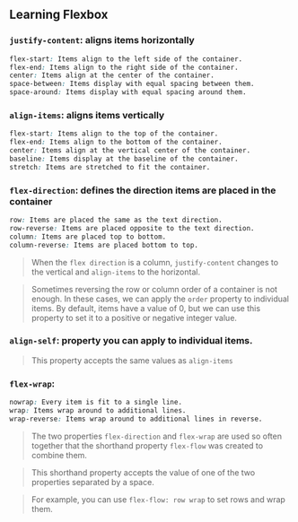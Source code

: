 ## Learning Flexbox

### `justify-content`: aligns items horizontally
```css
flex-start: Items align to the left side of the container.
flex-end: Items align to the right side of the container.
center: Items align at the center of the container.
space-between: Items display with equal spacing between them.
space-around: Items display with equal spacing around them.
```

### `align-items`: aligns items vertically
```css
flex-start: Items align to the top of the container.
flex-end: Items align to the bottom of the container.
center: Items align at the vertical center of the container.
baseline: Items display at the baseline of the container.
stretch: Items are stretched to fit the container.
```

### `flex-direction`: defines the direction items are placed in the container
```css
row: Items are placed the same as the text direction.
row-reverse: Items are placed opposite to the text direction.
column: Items are placed top to bottom.
column-reverse: Items are placed bottom to top.
```
> When the `flex direction` is a column, `justify-content` changes to the vertical and `align-items` to the horizontal.

> Sometimes reversing the row or column order of a container is not enough. In these cases, we can apply the `order` property to individual items. By default, items have a value of 0, but we can use this property to set it to a positive or negative integer value.

###  `align-self`: property you can apply to individual items. 
> This property accepts the same values as `align-items`

### `flex-wrap`: 
```css
nowrap: Every item is fit to a single line.
wrap: Items wrap around to additional lines.
wrap-reverse: Items wrap around to additional lines in reverse.
```

> The two properties `flex-direction` and `flex-wrap` are used so often together that the shorthand property `flex-flow` was created to combine them. 

> This shorthand property accepts the value of one of the two properties separated by a space.

> For example, you can use `flex-flow: row wrap` to set rows and wrap them.
